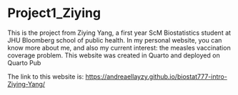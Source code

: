 # Project1_Ziying

This is the project from Ziying Yang, a first year ScM Biostatistics student at JHU Bloomberg school of public health. In my personal website, you can know more about me, and also my current interest: the measles vaccination coverage problem. This website was created in Quarto and deployed on Quarto Pub

The link to this website is: <https://andreaellayzy.github.io/biostat777-intro-Ziying-Yang/>
